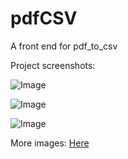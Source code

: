 # pdfCSV
A front end for pdf_to_csv

Project screenshots:

![Image](https://i.imgur.com/imcrAVU.png)

![Image](https://i.imgur.com/BNnQgZ0.png)

![Image](https://i.imgur.com/wsbPHbR.png)

More images: [Here](https://imgur.com/a/JJec0YL)

